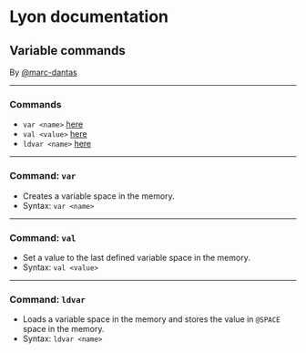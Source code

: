 # Lyon documentation
## Variable commands
By [@marc-dantas](https://github.com/marc-dantas)

<hr>

### Commands
- `var <name>` [here](#var)
- `val <value>` [here](#val)
- `ldvar <name>` [here](#ldvar)

<hr>

<h3 id="var">Command: <code>var</code></h3> 

- Creates a variable space in the memory.
- Syntax: `var <name>`

<hr>

<h3 id="val">Command: <code>val</code></h3>

- Set a value to the last defined variable space in the memory.
- Syntax: `val <value>`

<hr>

<h3 id="ldvar">Command: <code>ldvar</code></h3>

- Loads a variable space in the memory and stores the value in `@SPACE` space in the memory.
- Syntax: `ldvar <name>`